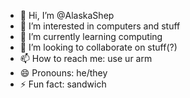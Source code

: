 - 👋 Hi, I’m @AlaskaShep
- 👀 I’m interested in computers and stuff 
- 🌱 I’m currently learning computing 
- 💞️ I’m looking to collaborate on stuff(?)
- 📫 How to reach me: use ur arm
- 😄 Pronouns: he/they
- ⚡ Fun fact: sandwich

<!---
AlaskaShep/AlaskaShep is a ✨ special ✨ repository because its `README.md` (this file) appears on your GitHub profile.
You can click the Preview link to take a look at your changes.
--->
